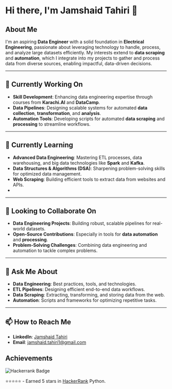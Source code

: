# Hi there, I'm Jamshaid Tahiri 👋  

## About Me  
I'm an aspiring **Data Engineer** with a solid foundation in **Electrical Engineering**, passionate about leveraging technology to handle, process, and analyze large datasets efficiently. My interests extend to **data scraping** and **automation**, which I integrate into my projects to gather and process data from diverse sources, enabling impactful, data-driven decisions.

---

## 🔭 Currently Working On  
- **Skill Development**: Enhancing data engineering expertise through courses from **Karachi.AI** and **DataCamp**.  
- **Data Pipelines**: Designing scalable systems for automated **data collection**, **transformation**, and **analysis**.  
- **Automation Tools**: Developing scripts for automated **data scraping** and **processing** to streamline workflows.

---

## 🌱 Currently Learning  
- **Advanced Data Engineering**: Mastering ETL processes, data warehousing, and big data technologies like **Spark** and **Kafka**.  
- **Data Structures & Algorithms (DSA)**: Sharpening problem-solving skills for optimized data management.  
- **Web Scraping**: Building efficient tools to extract data from websites and APIs.
- 
---

## 👯 Looking to Collaborate On  
- **Data Engineering Projects**: Building robust, scalable pipelines for real-world datasets.  
- **Open-Source Contributions**: Especially in tools for **data automation** and **processing**.  
- **Problem-Solving Challenges**: Combining data engineering and automation to tackle complex problems.

---

## 💬 Ask Me About  
- **Data Engineering**: Best practices, tools, and technologies.  
- **ETL Pipelines**: Designing efficient end-to-end data workflows.  
- **Data Scraping**: Extracting, transforming, and storing data from the web.  
- **Automation**: Scripts and frameworks for optimizing repetitive tasks.  

---

## 📫 How to Reach Me  
- **LinkedIn**: [Jamshaid Tahiri](https://www.linkedin.com/in/jamshaidtahiri/)  
- **Email**: [jamshaid.tahiri1@gmail.com](mailto:jamshaid.tahiri1@gmail.com) 

## Achievements
![Hackerrank Badge](https://img.shields.io/badge/-Hackerrank-2EC866?style=for-the-badge&logo=HackerRank&logoColor=white)

⭐️⭐️⭐️⭐️⭐️ - Earned 5 stars in [HackerRank](https://www.hackerrank.com/jamshaid_tahiri1) Python.
